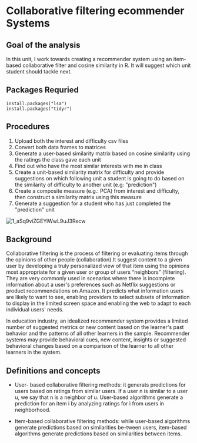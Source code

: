 # Collaborative filtering ecommender Systems
## Goal of the analysis
In this unit, I work towards creating a recommender system using an item-based collaborative filter and cosine similarity in R. It will suggest which unit student should tackle next.

## Packages Requried
```
install.packages("lsa") 
install.packages("tidyr") 
```

## Procedures
1. Upload both the interest and difficulty csv files
2. Convert both data frames to matrices
3. Generate a user-based similarity matrix based on cosine similarity using the ratings the class gave each unit
4. Find out who have the most similar interests with me in class
5. Create a unit-based similarity matrix for difficulty and provide suggestions on which following unit a student is going to do based on the similarity of difficulty to another unit (e.g: "prediction")
6. Create a composite measure (e.g.: PCA) from interest and difficulty, then construct a similarity matrix using this measure
7. Generate a suggestion for a student who has just completed the "prediction" unit


![1_aSq9viZGEYiWwL9uJ3Recw](https://user-images.githubusercontent.com/46146748/63115930-5f6c1900-bf66-11e9-894f-ecde5ec531b0.png)


## Background
Collaborative filtering is the process of filtering or evaluating items through the opinions of other people (collaboration).It suggest content to a given user by developing a truly personalized view of that item using the opinions most appropriate for a given user or group of users “neighbors” (filtering). They are very commonly used in scenarios where there is incomplete information about a user's preferences such as Netflix suggestions or product recommendations on Amazon. It predicts what information users are likely to want to see, enabling providers to select subsets of information to display in the limited screen space and enabling the web to adapt to each individual users' needs.

In education industry, an idealized recommender system provides a limited number of suggested metrics or new content based on the learner's past behavior and the patterns of all other learners in the sample. Recommender systems may provide behavioral cues, new content, insights or suggested behavioral changes based on a comparison of the learner to all other learners in the system.


## Definitions and concepts
* User- based collaborative filtering methods: it generats predictions for users based on ratings from similar users. If a user n is similar to a user u, we say that n is a neighbor of u. User-based algorithms generate a prediction for an item i by analyzing ratings for i from users in neighborhood. 

* Item-based collaborative filtering methods: while user-based algorithms generate predictions based on similarities be-tween users, item-based algorithms generate predictions based on similarities between items. 
